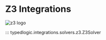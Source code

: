 # Z3 Integrations

![z3 logo](https://www.microsoft.com/en-us/research/uploads/prod/2022/03/Z3_graphic_1400x788.png)

::: typedlogic.integrations.solvers.z3.Z3Solver

